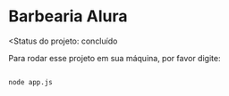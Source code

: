 <h1>Barbearia Alura</h1>

<Status do projeto: concluído

Para rodar esse projeto em sua máquina, por favor digite:

```

node app.js   

```
